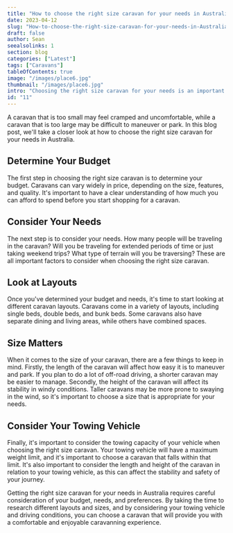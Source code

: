 ```yaml
---
title: "How to choose the right size caravan for your needs in Australia"
date: 2023-04-12
slug: "How-to-choose-the-right-size-caravan-for-your-needs-in-Australia"
draft: false
author: Sean
seealsolinks: 1
section: blog
categories: ["Latest"]
tags: ["Caravans"]
tableOfContents: true
image: "/images/place6.jpg"
thumbnail: "/images/place6.jpg"
intro: "Choosing the right size caravan for your needs is an important decision when it comes to caravanning in Australia."
id: "11"
---
```


A caravan that is too small may feel cramped and uncomfortable, while a caravan that is too large may be difficult to maneuver or park. In this blog post, we'll take a closer look at how to choose the right size caravan for your needs in Australia.

## Determine Your Budget

The first step in choosing the right size caravan is to determine your budget. Caravans can vary widely in price, depending on the size, features, and quality. It's important to have a clear understanding of how much you can afford to spend before you start shopping for a caravan.

## Consider Your Needs

The next step is to consider your needs. How many people will be traveling in the caravan? Will you be traveling for extended periods of time or just taking weekend trips? What type of terrain will you be traversing? These are all important factors to consider when choosing the right size caravan.

## Look at Layouts

Once you've determined your budget and needs, it's time to start looking at different caravan layouts. Caravans come in a variety of layouts, including single beds, double beds, and bunk beds. Some caravans also have separate dining and living areas, while others have combined spaces.

## Size Matters

When it comes to the size of your caravan, there are a few things to keep in mind. Firstly, the length of the caravan will affect how easy it is to maneuver and park. If you plan to do a lot of off-road driving, a shorter caravan may be easier to manage. Secondly, the height of the caravan will affect its stability in windy conditions. Taller caravans may be more prone to swaying in the wind, so it's important to choose a size that is appropriate for your needs.

## Consider Your Towing Vehicle

Finally, it's important to consider the towing capacity of your vehicle when choosing the right size caravan. Your towing vehicle will have a maximum weight limit, and it's important to choose a caravan that falls within that limit. It's also important to consider the length and height of the caravan in relation to your towing vehicle, as this can affect the stability and safety of your journey.

Getting the right size caravan for your needs in Australia requires careful consideration of your budget, needs, and preferences. By taking the time to research different layouts and sizes, and by considering your towing vehicle and driving conditions, you can choose a caravan that will provide you with a comfortable and enjoyable caravanning experience.
